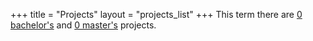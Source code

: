 +++
title = "Projects"
layout = "projects_list"
+++
This term there are [0 bachelor's](#B1) and [0 master's](#M1) projects.

